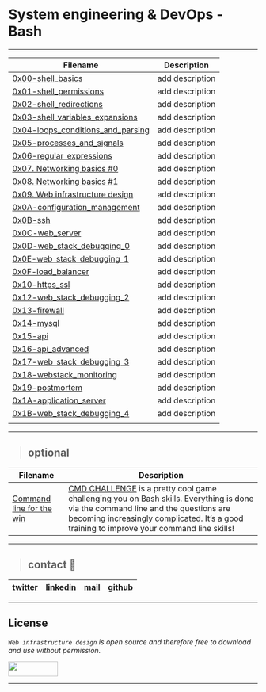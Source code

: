 # System engineering & DevOps - Bash
---
| **Filename** | **Description** |
|---|---|
| [0x00-shell_basics](https://github.com/ricardo1470/holberton-system_engineering-devops/tree/master/0x00-shell_basics) | add description  |
| [0x01-shell_permissions](https://github.com/ricardo1470/holberton-system_engineering-devops/tree/master/0x01-shell_permissions) | add description  |
| [0x02-shell_redirections](https://github.com/ricardo1470/holberton-system_engineering-devops/tree/master/0x02-shell_redirections) | add description  |
| [0x03-shell_variables_expansions](https://github.com/ricardo1470/holberton-system_engineering-devops/tree/master/0x03-shell_variables_expansions) | add description  |
| [0x04-loops_conditions_and_parsing](https://github.com/ricardo1470/holberton-system_engineering-devops/tree/master/0x04-loops_conditions_and_parsing) | add description  |
| [0x05-processes_and_signals](https://github.com/ricardo1470/holberton-system_engineering-devops/tree/master/0x05-processes_and_signals) | add description  |
| [0x06-regular_expressions](https://github.com/ricardo1470/holberton-system_engineering-devops/tree/master/0x06-regular_expressions) | add description  |
| [0x07. Networking basics #0](https://github.com/ricardo1470/holberton-system_engineering-devops/tree/master/0x07-networking_basics) | add description  |
| [0x08. Networking basics #1](https://github.com/ricardo1470/holberton-system_engineering-devops/tree/master/0x08-networking_basics_2) | add description  |
| [0x09. Web infrastructure design](https://github.com/ricardo1470/holberton-system_engineering-devops/tree/master/0x09-web_infrastructure_design) | add description  |
| [0x0A-configuration_management](https://github.com/ricardo1470/holberton-system_engineering-devops/tree/master/0x0A-configuration_management) | add description  |
| [0x0B-ssh](https://github.com/ricardo1470/holberton-system_engineering-devops/tree/master/0x0B-ssh) | add description  |
| [0x0C-web_server](https://github.com/ricardo1470/holberton-system_engineering-devops/tree/master/0x0C-web_server)  | add description  |
| [0x0D-web_stack_debugging_0](https://github.com/ricardo1470/holberton-system_engineering-devops/tree/master/0x0D-web_stack_debugging_0) | add description  |
| [0x0E-web_stack_debugging_1](https://github.com/ricardo1470/holberton-system_engineering-devops/tree/master/0x0E-web_stack_debugging_1) |add description   |
| [0x0F-load_balancer](https://github.com/ricardo1470/holberton-system_engineering-devops/tree/master/0x0F-load_balancer) | add description  |
| [0x10-https_ssl](https://github.com/ricardo1470/holberton-system_engineering-devops/tree/master/0x10-https_ssl) | add description  |
| [0x12-web_stack_debugging_2](https://github.com/ricardo1470/holberton-system_engineering-devops/tree/master/0x12-web_stack_debugging_2) | add description  |
| [0x13-firewall](https://github.com/ricardo1470/holberton-system_engineering-devops/tree/master/0x13-firewall) | add description  |
| [0x14-mysql](https://github.com/ricardo1470/holberton-system_engineering-devops/tree/master/0x14-mysql) | add description  |
| [0x15-api](https://github.com/ricardo1470/holberton-system_engineering-devops/tree/master/0x15-api) | add description  |
| [0x16-api_advanced](https://github.com/ricardo1470/holberton-system_engineering-devops/tree/master/0x16-api_advanced) | add description  |
| [0x17-web_stack_debugging_3](https://github.com/ricardo1470/holberton-system_engineering-devops/tree/master/0x17-web_stack_debugging_3) | add description  |
| [0x18-webstack_monitoring](https://github.com/ricardo1470/holberton-system_engineering-devops/tree/master/0x18-webstack_monitoring) | add description  |
| [0x19-postmortem](https://github.com/ricardo1470/holberton-system_engineering-devops/tree/master/0x19-postmortem) | add description  |
| [0x1A-application_server](https://github.com/ricardo1470/holberton-system_engineering-devops/tree/master/0x1A-application_server) | add description  |
| [0x1B-web_stack_debugging_4](https://github.com/ricardo1470/holberton-system_engineering-devops/tree/master/0x1B-web_stack_debugging_4) | add description  |
|   |   |
---
> ## optional

| **Filename** | **Description** |
|---|---|
| [Command line for the win](https://github.com/ricardo1470/holberton-system_engineering-devops/tree/master/command_line_for_the_win) | [CMD CHALLENGE](https://cmdchallenge.com/) is a pretty cool game challenging you on Bash skills. Everything is done via the command line and the questions are becoming increasingly complicated. It’s a good training to improve your command line skills!  |

---
> ## contact 💬

| [twitter](https://twitter.com/RICARDO1470) | [linkedin](https://www.linkedin.com/in/ricardo-alfonso-camayo/) | [mail](1466@holbertonschool.com) | [github](https://github.com/ricardo1470/README/blob/master/README.md) |
|---|---|---|---|

---

## License
*`Web infrastructure design` is open source and therefore free to download and use without permission.*

<a href="url"><img src="https://www.holbertonschool.com/holberton-logo.png" align="middle" width="100" height="30"></a>

---
